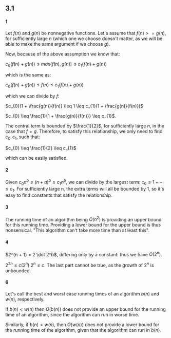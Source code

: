 ## 3.1

#### 1
Let $f(n)$ and $g(n)$ be nonnegative functions. Let's assume that $f(n) >= g(n)$,
for sufficiently large $n$ (which one we choose doesn't matter, as we will be able
to make the same argument if we choose $g$).

Now, because of the above assumption we know that:

$c_{0}(f(n) + g(n)) \leq max(f(n), g(n)) \leq c_{1}(f(n) + g(n))$

which is the same as:

$c_{0}(f(n) + g(n)) \leq f(n) \leq c_{1}(f(n) + g(n))$

which we can divide by $f$:

$c_{0}(1 + \frac{g(n)}{f(n)} \leq 1 \leq c_{1}(1 + \frac{g(n)}{f(n)})$

$c_{0} \leq \frac{1}{1 + \frac{g(n)}{f(n)}} \leq c_{1}$.

The central term is bounded
by $\frac{1}{2}$, for sufficiently large $n$, in the case that $f = g$.
Therefore, to satisfy this relationship, we only need to find $c_{0}, c_{1}$, such that:

$c_{0} \leq \frac{1}{2} \leq c_{1}$

which can be easily satisfied.


#### 2
Given $c_{0}n^b \leq (n + a)^b \leq c_{1}n^b$, we can divide by the largest term:
$c_{0} \leq 1 + \cdots \leq c_{1}$. For sufficiently large n, the extra terms
will all be bounded by $1$, so it's easy to find constants that satisfy the
relationship.


#### 3
The running time of an algorithm being $O(n^2)$ is providing an upper bound
for this running time. Providing a lower bound for the upper bound is thus
nonsensical. "This algorithm can't take more time than at least this".


#### 4
$2^{n + 1} = 2 \dot 2^b$, differing only by a constant: thus we have $O(2^n)$.

$2^{2n} \leq c(2^n)$
$2^n \leq c$. The last part cannot be true, as the growth of $2^n$ is
unbounded.


#### 6
Let's call the best and worst case running times of an algorithm
$b(n)$ and $w(n)$, respectively.

If $b(n) < w(n)$ then $O(b(n))$ does not provide an upper bound
for the running time of an algorithm, since the algorithm can run
in worse time.

Similarly, if $b(n) < w(n)$, then $O(w(n))$ does not provide a lower bound for
the running time of the algorithm, given that the algorithm can run in $b(n)$.
